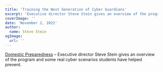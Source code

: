 ```yaml
---
title: 'Training the Next Generation of Cyber Guardians'
excerpt: 'Executive director Steve Stein gives an overview of the program and some real cyber scenarios students have helped prevent.'
coverImage: ''
date: 'November 2, 2022'
author:
  name: Steve Stein
ogImage:
  url: ''
---
```


[Domestic Preparedness](https://www.domesticpreparedness.com/commentary/training-the-next-generation-of-cyber-guardians/) – Executive director Steve Stein gives an overview of the program and some real cyber scenarios students have helped prevent.